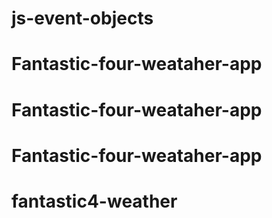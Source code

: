 # js-event-objects
# Fantastic-four-weataher-app
# Fantastic-four-weataher-app
# Fantastic-four-weataher-app
# fantastic4-weather
